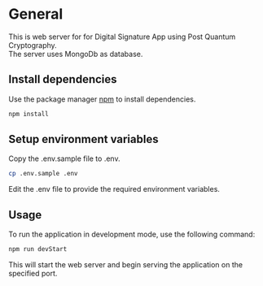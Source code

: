 # General
This is web server for for Digital Signature App using Post Quantum Cryptography.  
The server uses MongoDb as database.

## Install dependencies

Use the package manager [npm](https://www.npmjs.com/) to install dependencies.

```bash
npm install
```
## Setup environment variables

Copy the .env.sample file to .env.

```bash
cp .env.sample .env
```

Edit the .env file to provide the required environment variables.

## Usage

To run the application in development mode, use the following command:

```bash
npm run devStart
```

This will start the web server and begin serving the application on the specified port.

